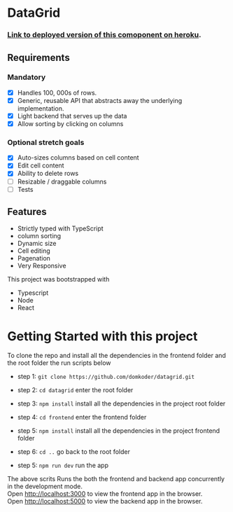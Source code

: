 # DataGrid

### [Link to deployed version of this comoponent on heroku](https://klas-datagrid.herokuapp.com/).

## Requirements

### Mandatory

- [x] Handles 100, 000s of rows.
- [x] Generic, reusable API that abstracts away the underlying implementation.
- [x] Light backend that serves up the data
- [x] Allow sorting by clicking on columns

### Optional stretch goals

- [x] Auto-sizes columns based on cell content
- [x] Edit cell content
- [x] Ability to delete rows
- [ ] Resizable / draggable columns
- [ ] Tests

## Features

- Strictly typed with TypeScript
- column sorting
- Dynamic size
- Cell editing
- Pagenation
- Very Responsive

This project was bootstrapped with

- Typescript
- Node
- React

# Getting Started with this project

To clone the repo and install all the dependencies in the frontend folder and the root folder the run scripts below

- step 1: `git clone https://github.com/domkoder/datagrid.git`

- step 2: `cd datagrid` enter the root folder

- step 3: `npm install` install all the dependencies in the project root folder

- step 4: `cd frontend` enter the frontend folder

- step 5: `npm install` install all the dependencies in the project frontend folder

- step 6: `cd ..` go back to the root folder

- step 5: `npm run dev` run the app

The above scrits Runs the both the frontend and backend app concurrently in the development mode.\
Open [http://localhost:3000](http://localhost:3000) to view the frontend app in the browser.\
Open [http://localhost:5000](http://localhost:3000) to view the backend app in the browser.
